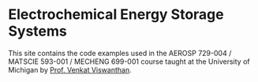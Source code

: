 # Electrochemical Energy Storage Systems

This site contains the code examples used in the AEROSP 729-004 / MATSCIE 593-001 / MECHENG 699-001 course taught at the University of Michigan by [Prof. Venkat Viswanthan](https://eeg.engin.umich.edu/).
```{tableofcontents}
```
